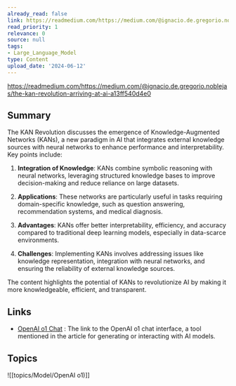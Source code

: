 ```yaml
---
already_read: false
link: https://readmedium.com/https://medium.com/@ignacio.de.gregorio.noblejas/the-kan-revolution-arriving-at-ai-a13ff540d4e0
read_priority: 1
relevance: 0
source: null
tags:
- Large_Language_Model
type: Content
upload_date: '2024-06-12'
---
```


https://readmedium.com/https://medium.com/@ignacio.de.gregorio.noblejas/the-kan-revolution-arriving-at-ai-a13ff540d4e0
## Summary

The KAN Revolution discusses the emergence of Knowledge-Augmented Networks (KANs), a new paradigm in AI that integrates external knowledge sources with neural networks to enhance performance and interpretability. Key points include:

1. **Integration of Knowledge**: KANs combine symbolic reasoning with neural networks, leveraging structured knowledge bases to improve decision-making and reduce reliance on large datasets.

2. **Applications**: These networks are particularly useful in tasks requiring domain-specific knowledge, such as question answering, recommendation systems, and medical diagnosis.

3. **Advantages**: KANs offer better interpretability, efficiency, and accuracy compared to traditional deep learning models, especially in data-scarce environments.

4. **Challenges**: Implementing KANs involves addressing issues like knowledge representation, integration with neural networks, and ensuring the reliability of external knowledge sources.

The content highlights the potential of KANs to revolutionize AI by making it more knowledgeable, efficient, and transparent.
## Links

- [OpenAI o1 Chat](https://openai01.net/) : The link to the OpenAI o1 chat interface, a tool mentioned in the article for generating or interacting with AI models.

## Topics

![[topics/Model/OpenAI o1)]]